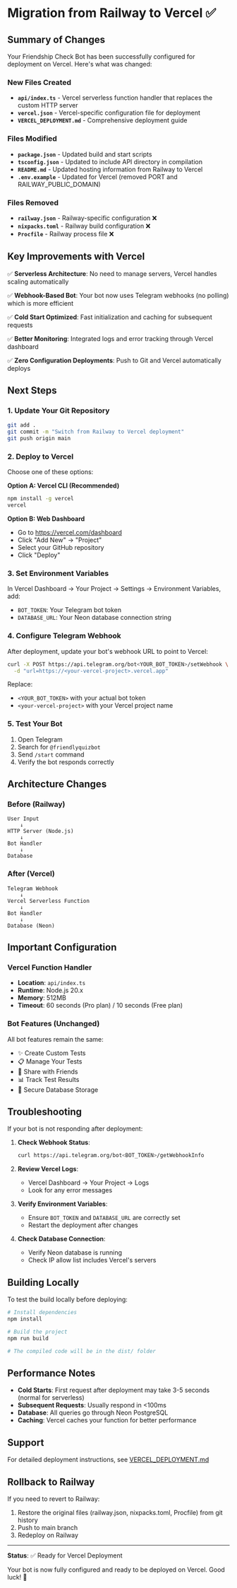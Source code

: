 # Migration from Railway to Vercel ✅

## Summary of Changes

Your Friendship Check Bot has been successfully configured for deployment on Vercel. Here's what was changed:

### New Files Created
- **`api/index.ts`** - Vercel serverless function handler that replaces the custom HTTP server
- **`vercel.json`** - Vercel-specific configuration file for deployment
- **`VERCEL_DEPLOYMENT.md`** - Comprehensive deployment guide

### Files Modified
- **`package.json`** - Updated build and start scripts
- **`tsconfig.json`** - Updated to include API directory in compilation
- **`README.md`** - Updated hosting information from Railway to Vercel
- **`.env.example`** - Updated for Vercel (removed PORT and RAILWAY_PUBLIC_DOMAIN)

### Files Removed
- **`railway.json`** - Railway-specific configuration ❌
- **`nixpacks.toml`** - Railway build configuration ❌
- **`Procfile`** - Railway process file ❌

## Key Improvements with Vercel

✅ **Serverless Architecture**: No need to manage servers, Vercel handles scaling automatically

✅ **Webhook-Based Bot**: Your bot now uses Telegram webhooks (no polling) which is more efficient

✅ **Cold Start Optimized**: Fast initialization and caching for subsequent requests

✅ **Better Monitoring**: Integrated logs and error tracking through Vercel dashboard

✅ **Zero Configuration Deployments**: Push to Git and Vercel automatically deploys

## Next Steps

### 1. **Update Your Git Repository**
```bash
git add .
git commit -m "Switch from Railway to Vercel deployment"
git push origin main
```

### 2. **Deploy to Vercel**

Choose one of these options:

**Option A: Vercel CLI (Recommended)**
```bash
npm install -g vercel
vercel
```

**Option B: Web Dashboard**
- Go to https://vercel.com/dashboard
- Click "Add New" → "Project"
- Select your GitHub repository
- Click "Deploy"

### 3. **Set Environment Variables**

In Vercel Dashboard → Your Project → Settings → Environment Variables, add:
- `BOT_TOKEN`: Your Telegram bot token
- `DATABASE_URL`: Your Neon database connection string

### 4. **Configure Telegram Webhook**

After deployment, update your bot's webhook URL to point to Vercel:

```bash
curl -X POST https://api.telegram.org/bot<YOUR_BOT_TOKEN>/setWebhook \
  -d "url=https://<your-vercel-project>.vercel.app"
```

Replace:
- `<YOUR_BOT_TOKEN>` with your actual bot token
- `<your-vercel-project>` with your Vercel project name

### 5. **Test Your Bot**

1. Open Telegram
2. Search for `@friendlyquizbot`
3. Send `/start` command
4. Verify the bot responds correctly

## Architecture Changes

### Before (Railway)
```
User Input
    ↓
HTTP Server (Node.js)
    ↓
Bot Handler
    ↓
Database
```

### After (Vercel)
```
Telegram Webhook
    ↓
Vercel Serverless Function
    ↓
Bot Handler
    ↓
Database (Neon)
```

## Important Configuration

### Vercel Function Handler
- **Location**: `api/index.ts`
- **Runtime**: Node.js 20.x
- **Memory**: 512MB
- **Timeout**: 60 seconds (Pro plan) / 10 seconds (Free plan)

### Bot Features (Unchanged)
All bot features remain the same:
- ✨ Create Custom Tests
- 📋 Manage Your Tests
- 🔗 Share with Friends
- 📊 Track Test Results
- 💾 Secure Database Storage

## Troubleshooting

If your bot is not responding after deployment:

1. **Check Webhook Status**:
   ```bash
   curl https://api.telegram.org/bot<BOT_TOKEN>/getWebhookInfo
   ```

2. **Review Vercel Logs**:
   - Vercel Dashboard → Your Project → Logs
   - Look for any error messages

3. **Verify Environment Variables**:
   - Ensure `BOT_TOKEN` and `DATABASE_URL` are correctly set
   - Restart the deployment after changes

4. **Check Database Connection**:
   - Verify Neon database is running
   - Check IP allow list includes Vercel's servers

## Building Locally

To test the build locally before deploying:

```bash
# Install dependencies
npm install

# Build the project
npm run build

# The compiled code will be in the dist/ folder
```

## Performance Notes

- **Cold Starts**: First request after deployment may take 3-5 seconds (normal for serverless)
- **Subsequent Requests**: Usually respond in <100ms
- **Database**: All queries go through Neon PostgreSQL
- **Caching**: Vercel caches your function for better performance

## Support

For detailed deployment instructions, see [VERCEL_DEPLOYMENT.md](./VERCEL_DEPLOYMENT.md)

## Rollback to Railway

If you need to revert to Railway:
1. Restore the original files (railway.json, nixpacks.toml, Procfile) from git history
2. Push to main branch
3. Redeploy on Railway

---

**Status**: ✅ Ready for Vercel Deployment

Your bot is now fully configured and ready to be deployed on Vercel. Good luck! 🚀
